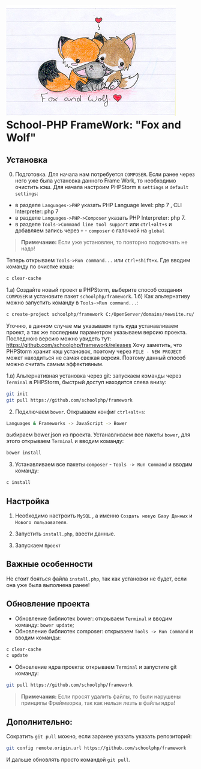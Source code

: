 ![School-PHP](https://raw.githubusercontent.com/schoolphp/library/master/Installer/install/skins/img/logo2.jpg)
School-PHP FrameWork: "Fox and Wolf"
===========================

## Установка 

0) Подготовка. Для начала нам потребуется `COMPOSER`. Если ранее через него уже была установка данного Frame Work, то необходимо очистить кэш. Для начала настроим PHPStorm в `settings` и `default settings`:
 - в разделе `Languages->PHP` указать PHP Language level: php 7 , CLI Interpreter: php 7
 - в разделе `Languages->PHP->Composer` указать PHP Interpreter: php 7.
 - в разделе `Tools->Command line tool support` или `ctrl+alt+s` и добавляем запись через `+` - `composer` с галочкой на `global` 

> **Примечание:** Если уже установлен, то повторно подключать не надо!

Теперь открываем `Tools->Run command...` или `ctrl+shift+x`. Где вводим команду по очистке кэша:
```bash
c clear-cache
```


1.а) Создайте новый проект в PHPStorm, выберите способ создания `COMPOSER` и установите пакет `schoolphp/framework`.
1.б) Как альтернативу можно запустить команду в `Tools->Run command...`:
```bash
c create-project schoolphp/framework C:/OpenServer/domains/newsite.ru/ 1.1.5
```
Уточню, в данном случае мы указываем путь куда устанавливаем проект, а так же последним параметром указываем версию проекта. Последнюю версию можно увидеть тут:
https://github.com/schoolphp/framework/releases
Хочу заметить, что PHPStorm хранит кэш установок, поэтому через `FILE - NEW PROJECT` может находиться не самая свежая версия. Поэтому данный способ можно считать самым эффективным.

1.в) Альтернативная установка через git: запускаем команды через `Terminal` в PHPStorm, быстрый доступ находится слева внизу:
```bash
git init
git pull https://github.com/schoolphp/framework
```

2) Подключаем `bower`. Открываем конфиг `ctrl+alt+s`: 
```bash
Languages & Frameworks -> JavaScript -> Bower
```
выбираем bower.json из проекта. Устанавливаем все пакеты `bower`, для этого открываем `Terminal` и вводим команду:
```bash
bower install
```

3) Устанавливаем все пакеты `composer` - `Tools -> Run Command` и вводим команду:
```bash
c install
```


## Настройка
1) Необходимо настроить `MySQL` , а именно `Создать новую Базу Данных` и `Нового пользователя`.

2) Запустить `install.php`, ввести данные.

3) Запускаем `Проект`

## Важные особенности
Не стоит бояться файла `install.php`, так как установки не будет, если она уже была выполнена ранее!

## Обновление проекта
- Обновление библиотек bower: открываем `Terminal` и вводим команду: `bower update`;
- Обновление библиотек composer: открываем `Tools -> Run Command` и вводим команды:
```bash
c clear-cache
c update
```
- Обновление ядра проекта: открываем `Terminal` и запустите git команду:
```bash
git pull https://github.com/schoolphp/framework
```
> **Примечания:** Если просят удалить файлы, то были нарушены принципы Фреймворка, так как нельзя лезть в файлы ядра!

## Дополнительно:
Сократить `git pull` можно, если заранее указать указать репозиторий:
```bash
git config remote.origin.url https://github.com/schoolphp/framework
```

И дальше обновлять просто командой `git pull`.